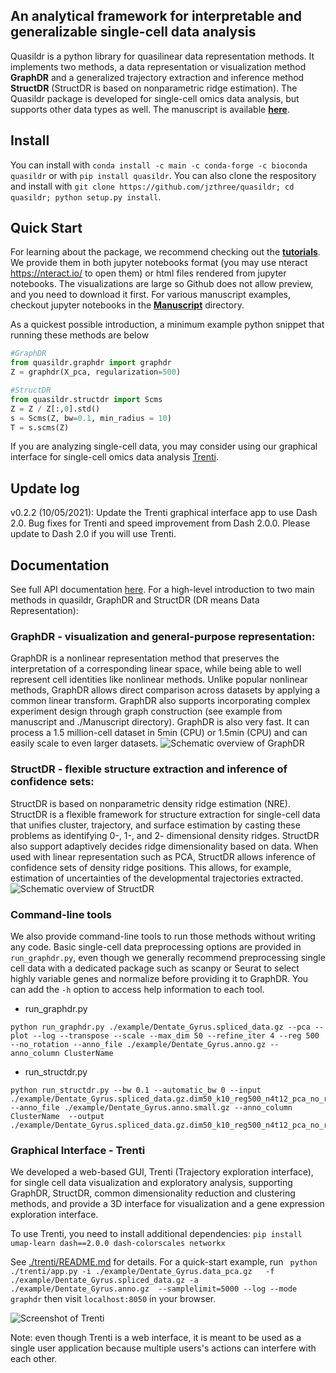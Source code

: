 ## An analytical framework for interpretable and generalizable single-cell data analysis

Quasildr is a python library for quasilinear data representation methods. 
It implements two methods, a data representation or visualization 
method **GraphDR** and a generalized trajectory extraction and inference method **StructDR** (StructDR is based on nonparametric ridge estimation). The Quasildr package is developed for 
single-cell omics data analysis, but supports other 
data types as well. The manuscript is available [**here**](https://www.nature.com/articles/s41592-021-01286-1).


## Install

You can install with `conda install -c main -c conda-forge -c bioconda quasildr`
or with `pip install quasildr`. You can also clone the respository and install with `git clone https://github.com/jzthree/quasildr; cd quasildr; python setup.py install`.


## Quick Start

For learning about the package, we recommend checking out the [**tutorials**](https://github.com/jzthree/quasildr/blob/master/tutorials). We provide them in both jupyter notebooks format (you may use nteract https://nteract.io/ to open them) or html files rendered from jupyter notebooks. The visualizations are large so Github does not allow preview, and you need to download it first. For various manuscript examples, checkout jupyter notebooks in the [**Manuscript**](https://github.com/jzthree/quasildr/blob/master/Manuscript) directory.

As a quickest possible introduction, a minimum example python snippet that running these methods are below

```python
#GraphDR 
from quasildr.graphdr import graphdr
Z = graphdr(X_pca, regularization=500)

#StructDR
from quasildr.structdr import Scms
Z = Z / Z[:,0].std()
s = Scms(Z, bw=0.1, min_radius = 10)
T = s.scms(Z)
```

If you are analyzing single-cell data, you may consider using our 
graphical interface for single-cell omics data analysis [Trenti](#graphical-interface).

## Update log
v0.2.2 (10/05/2021): Update the Trenti graphical interface app to use Dash 2.0. Bug fixes for Trenti and speed improvement from Dash 2.0.0.
Please update to Dash 2.0 if you will use Trenti. 


## Documentation
See full API documentation [here](https://quasildr.readthedocs.io/en/latest/main.html). For a high-level introduction to two main methods in quasildr, GraphDR and StructDR (DR means Data Representation):


### GraphDR - visualization and general-purpose representation: 
GraphDR is a nonlinear representation method 
that preserves the interpretation of a corresponding linear space, while being able to well represent cell
 identities like nonlinear methods. Unlike popular nonlinear methods, GraphDR allows direct 
 comparison across datasets by applying a common linear transform. GraphDR also supports incorporating 
 complex experiment design through graph construction (see example from manuscript and ./Manuscript directory). 
 GraphDR is also very fast. It can process a 1.5 million-cell dataset in 5min (CPU) or 1.5min (CPU) and 
 can easily scale to even larger datasets.
![Schematic overview of GraphDR](https://github.com/jzthree/quasildr/blob/master/docs/source/_static/GraphDR.png "GraphDR")

### StructDR - flexible structure extraction and inference of confidence sets: 
StructDR is based on nonparametric density ridge estimation (NRE). StructDR is a flexible framework 
for structure extraction for single-cell data that unifies cluster, trajectory, and surface estimation 
by casting these problems as identifying 0-, 1-, and 2- dimensional density ridges. StructDR also support
 adaptively decides ridge dimensionality based on data. When used with linear representation such as PCA, 
 StructDR allows inference of confidence sets of density ridge positions. This allows, for example, 
 estimation of uncertainties of the developmental trajectories extracted.
![Schematic overview of StructDR](https://github.com/jzthree/quasildr/blob/master/docs/source/_static/StructDR.png "StructDR")


### Command-line tools 

We also provide command-line tools to run those methods without writing any code. Basic single-cell data preprocessing options are provided in `run_graphdr.py`, even though we generally recommend preprocessing single cell data with a dedicated package such as scanpy or Seurat to select highly variable genes and normalize before providing it to GraphDR. You can add the `-h` option to access help information to each tool.

* run_graphdr.py
```
python run_graphdr.py ./example/Dentate_Gyrus.spliced_data.gz --pca --plot --log --transpose --scale --max_dim 50 --refine_iter 4 --reg 500 --no_rotation --anno_file ./example/Dentate_Gyrus.anno.gz --anno_column ClusterName 
```

* run_structdr.py
```
python run_structdr.py --bw 0.1 --automatic_bw 0 --input ./example/Dentate_Gyrus.spliced_data.gz.dim50_k10_reg500_n4t12_pca_no_rotation_log_scale_transpose.graphdr.small.gz  --anno_file ./example/Dentate_Gyrus.anno.small.gz --anno_column ClusterName  --output ./example/Dentate_Gyrus.spliced_data.gz.dim50_k10_reg500_n4t12_pca_no_rotation_log_scale_transpose.graphdr.small.gz
```

### Graphical Interface - Trenti

We developed a web-based GUI, Trenti (Trajectory exploration interface), for single cell data visualization and exploratory analysis, supporting GraphDR, StructDR, common dimensionality reduction and clustering methods, and provide a 3D interface for visualization and a gene expression exploration interface. 

To use Trenti, you need to install additional dependencies:
`pip install umap-learn dash==2.0.0 dash-colorscales networkx`

See [./trenti/README.md](https://github.com/jzthree/quasildr/blob/master/trenti/README.md) for details. For a quick-start example, run
` python ./trenti/app.py -i ./example/Dentate_Gyrus.data_pca.gz   -f ./example/Dentate_Gyrus.spliced_data.gz -a ./example/Dentate_Gyrus.anno.gz  --samplelimit=5000 --log --mode graphdr` then visit `localhost:8050` in your browser.

![Screenshot of Trenti](https://github.com/jzthree/quasildr/blob/master/docs/source/_static/Trenti.png "StructDR")

Note: even though Trenti is a web interface, it is meant to be used as a single user application because multiple users's actions can interfere with each other.

